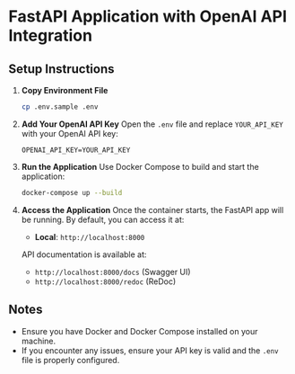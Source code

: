 # FastAPI Application with OpenAI API Integration

## Setup Instructions

1. **Copy Environment File**
   ```bash
   cp .env.sample .env
   ```

2. **Add Your OpenAI API Key**
   Open the `.env` file and replace `YOUR_API_KEY` with your OpenAI API key:
   ```plaintext
   OPENAI_API_KEY=YOUR_API_KEY
   ```

3. **Run the Application**
   Use Docker Compose to build and start the application:
   ```bash
   docker-compose up --build
   ```

4. **Access the Application**
   Once the container starts, the FastAPI app will be running. By default, you can access it at:
   - **Local**: `http://localhost:8000`

   API documentation is available at:
   - `http://localhost:8000/docs` (Swagger UI)
   - `http://localhost:8000/redoc` (ReDoc)

## Notes
- Ensure you have Docker and Docker Compose installed on your machine.
- If you encounter any issues, ensure your API key is valid and the `.env` file is properly configured.
